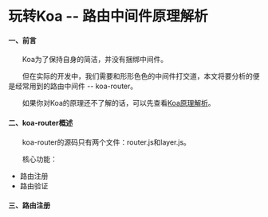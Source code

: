 # 玩转Koa -- 路由中间件原理解析

#### 一、前言

  &emsp;&emsp;Koa为了保持自身的简洁，并没有捆绑中间件。

  &emsp;&emsp;但在实际的开发中，我们需要和形形色色的中间件打交道，本文将要分析的便是经常用到的路由中间件 -- koa-router。

  &emsp;&emsp;如果你对Koa的原理还不了解的话，可以先查看[Koa原理解析](https://juejin.im/post/5c1631eff265da615f772b59)。

#### 二、koa-router概述

  &emsp;&emsp;koa-router的源码只有两个文件：router.js和layer.js。

  &emsp;&emsp;核心功能：

  - 路由注册
  - 路由验证

#### 三、路由注册

